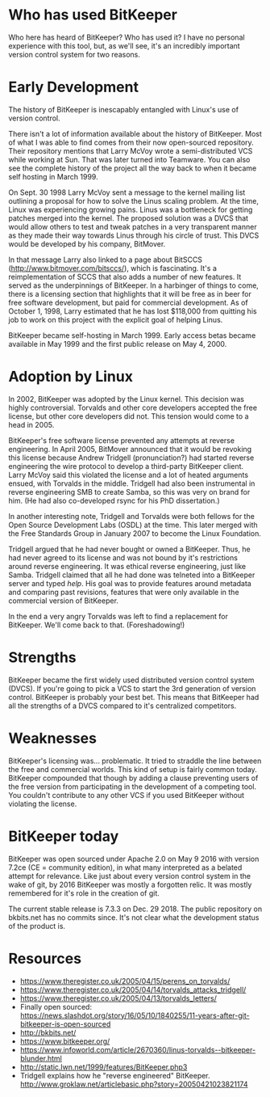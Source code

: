 # Who has used BitKeeper
Who here has heard of BitKeeper? Who has used it? I have no personal experience with this tool, but, as we'll see, it's an incredibly important version control system for two reasons.

# Early Development
The history of BitKeeper is inescapably entangled with Linux's use of version control.

There isn't a lot of information available about the history of BitKeeper. Most of what I was able to find comes from their now open-sourced repository. Their repository mentions that Larry McVoy wrote a semi-distributed VCS while working at Sun. That was later turned into Teamware. You can also see the complete history of the project all the way back to when it became self hosting in March 1999.

On Sept. 30 1998 Larry McVoy sent a message to the kernel mailing list outlining a proposal for how to solve the Linus scaling problem. At the time, Linux was experiencing growing pains. Linus was a bottleneck for getting patches merged into the kernel. The proposed solution was a DVCS that would allow others to test and tweak patches in a very transparent manner as they made their way towards Linus through his circle of trust. This DVCS would be developed by his company, BitMover.

In that message Larry also linked to a page about BitSCCS (http://www.bitmover.com/bitsccs/), which is fascinating. It's a reimplementation of SCCS that also adds a number of new features. It served as the underpinnings of BitKeeper. In a harbinger of things to come, there is a licensing section that highlights that it will be free as in beer for free software development, but paid for commercial development. As of October 1, 1998, Larry estimated that he has lost $118,000 from quitting his job to work on this project with the explicit goal of helping Linus.

BitKeeper became self-hosting in March 1999. Early access betas became available in May 1999 and the first public release on May 4, 2000.

# Adoption by Linux

In 2002, BitKeeper was adopted by the Linux kernel. This decision was highly controversial. Torvalds and other core developers accepted the free license, but other core developers did not. This tension would come to a head in 2005.

BitKeeper's free software license prevented any attempts at reverse engineering. In April 2005, BitMover announced that it would be revoking this license because Andrew Tridgell (pronunciation?) had started reverse engineering the wire protocol to develop a third-party BitKeeper client. Larry McVoy said this violated the license and a lot of heated arguments ensued, with Torvalds in the middle. Tridgell had also been instrumental in reverse engineering SMB to create Samba, so this was very on brand for him. (He had also co-developed rsync for his PhD dissertation.)

In another interesting note, Tridgell and Torvalds were both fellows for the Open Source Development Labs (OSDL) at the time. This later merged with the Free Standards Group in January 2007 to become the Linux Foundation.

Tridgell argued that he had never bought or owned a BitKeeper. Thus, he had never agreed to its license and was not bound by it's restrictions around reverse engineering. It was ethical reverse engineering, just like Samba. Tridgell claimed that all he had done was telneted into a BitKeeper server and typed _help_. His goal was to provide features around metadata and comparing past revisions, features that were only available in the commercial version of BitKeeper.

In the end a very angry Torvalds was left to find a replacement for BitKeeper. We'll come back to that. (Foreshadowing!)


# Strengths
BitKeeper became the first widely used distributed version control system (DVCS). If you're going to pick a VCS to start the 3rd generation of version control. BitKeeper is probably your best bet. This means that BitKeeper had all the strengths of a DVCS compared to it's centralized competitors.

# Weaknesses
BitKeeper's licensing was... problematic. It tried to straddle the line between the free and commercial worlds. This kind of setup is fairly common today. BitKeeper compounded that though by adding a clause preventing users of the free version from participating in the development of a competing tool. You couldn't contribute to any other VCS if you used BitKeeper without violating the license.

# BitKeeper today
BitKeeper was open sourced under Apache 2.0 on May 9 2016 with version 7.2ce (CE = community edition), in what many interpreted as a belated attempt for relevance. Like just about every version control system in the wake of git, by 2016 BitKeeper was mostly a forgotten relic. It was mostly remembered for it's role in the creation of git.

The current stable release is 7.3.3 on Dec. 29 2018. The public repository on bkbits.net has no commits since. It's not clear what the development status of the product is.

# Resources
* https://www.theregister.co.uk/2005/04/15/perens_on_torvalds/
* https://www.theregister.co.uk/2005/04/14/torvalds_attacks_tridgell/
* https://www.theregister.co.uk/2005/04/13/torvalds_letters/
* Finally open sourced: https://news.slashdot.org/story/16/05/10/1840255/11-years-after-git-bitkeeper-is-open-sourced
* http://bkbits.net/
* https://www.bitkeeper.org/
* https://www.infoworld.com/article/2670360/linus-torvalds--bitkeeper-blunder.html
* http://static.lwn.net/1999/features/BitKeeper.php3
* Tridgell explains how he "reverse engineered" BitKeeper. http://www.groklaw.net/articlebasic.php?story=20050421023821174